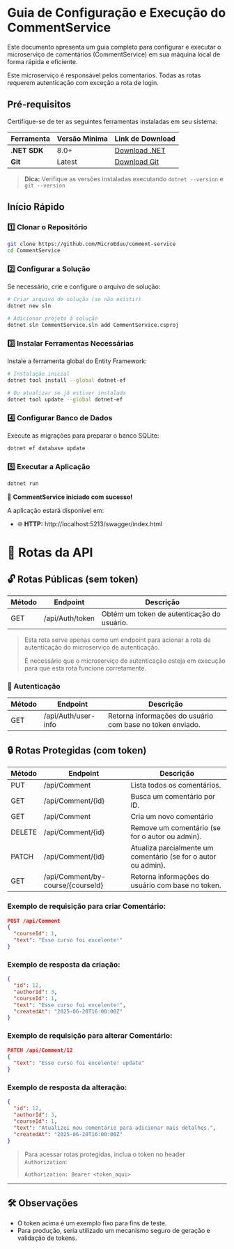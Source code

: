 # Guia de Configuração e Execução do CommentService

Este documento apresenta um guia completo para configurar e executar o microserviço de comentários (CommentService) em sua máquina local de forma rápida e eficiente.

Este microserviço é responsável pelos comentarios. Todas as rotas requerem autenticação com exceção a rota de login.

## Pré-requisitos

Certifique-se de ter as seguintes ferramentas instaladas em seu sistema:

| Ferramenta   | Versão Mínima | Link de Download                                 |
|--------------|---------------|--------------------------------------------------|
| **.NET SDK** | 8.0+          | [Download .NET](https://dotnet.microsoft.com/download) |
| **Git**      | Latest        | [Download Git](https://git-scm.com/downloads)    |

> **Dica:** Verifique as versões instaladas executando `dotnet --version` e `git --version`

## Início Rápido

### 1️⃣ Clonar o Repositório

```bash
git clone https://github.com/MicroEduu/comment-service
cd CommentService
```

### 2️⃣ Configurar a Solução

Se necessário, crie e configure o arquivo de solução:

```bash
# Criar arquivo de solução (se não existir)
dotnet new sln

# Adicionar projeto à solução
dotnet sln CommentService.sln add CommentService.csproj
```

### 3️⃣ Instalar Ferramentas Necessárias

Instale a ferramenta global do Entity Framework:

```bash
# Instalação inicial
dotnet tool install --global dotnet-ef

# Ou atualizar se já estiver instalada
dotnet tool update --global dotnet-ef
```

### 4️⃣ Configurar Banco de Dados

Execute as migrações para preparar o banco SQLite:

```bash
dotnet ef database update
```

### 5️⃣ Executar a Aplicação

```bash
dotnet run
```

🎉 **CommentService iniciado com sucesso!**

A aplicação estará disponível em:
- 🌐 **HTTP:** http://localhost:5213/swagger/index.html

# 📌 Rotas da API

## 🔓 Rotas Públicas (sem token)

| Método | Endpoint           | Descrição                                  |
|--------|--------------------|--------------------------------------------|
| GET    | /api/Auth/token    | Obtém um token de autenticação do usuário. |

> Esta rota serve apenas como um endpoint para acionar a rota de autenticação do microserviço de autenticação.
> 
> É necessário que o microserviço de autenticação esteja em execução para que esta rota funcione corretamente.

### 🔐 Autenticação

| Método | Endpoint              | Descrição                                                   |
|--------|------------------------|------------------------------------------------------------|
| GET    | /api/Auth/user-info    | Retorna informações do usuário com base no token enviado.  |

## 🔒 Rotas Protegidas (com token)

| Método | Endpoint							 | Descrição													  |
|--------|-----------------------------------|----------------------------------------------------------------|
| PUT    | /api/Comment						 | Lista todos os comentários.									  |
| GET    | /api/Comment/{id}				 | Busca um comentário por ID.									  |
| GET    | /api/Comment						 | Cria um novo comentário										  |
| DELETE | /api/Comment/{id}				 | Remove um comentário (se for o autor ou admin).				  |
| PATCH  | /api/Comment/{id}				 | Atualiza parcialmente um comentário (se for o autor ou admin). |
| GET    | /api/Comment/by-course/{courseId} | Retorna informações do usuário com base no token.			  |

### Exemplo de requisição para criar Comentário:

```json
POST /api/Comment
{
  "courseId": 1,
  "text": "Esse curso foi excelente!"
}
```

### Exemplo de resposta da criação:

```json
{
  "id": 12,
  "authorId": 3,
  "courseId": 1,
  "text": "Esse curso foi excelente!",
  "createdAt": "2025-06-20T16:00:00Z"
}
```


### Exemplo de requisição para alterar Comentário:

```json
PATCH /api/Comment/12
{
  "text": "Esse curso foi excelente! update"
}
```

### Exemplo de resposta da alteração:

```json
{
  "id": 12,
  "authorId": 3,
  "courseId": 1,
  "text": "Atualizei meu comentário para adicionar mais detalhes.",
  "createdAt": "2025-06-20T16:00:00Z"
}
```
> Para acessar rotas protegidas, inclua o token no header `Authorization`:
>
> `Authorization: Bearer <token_aqui>`

---
## 🛠️ Observações

- O token acima é um exemplo fixo para fins de teste.
- Para produção, seria utilizado um mecanismo seguro de geração e validação de tokens.


